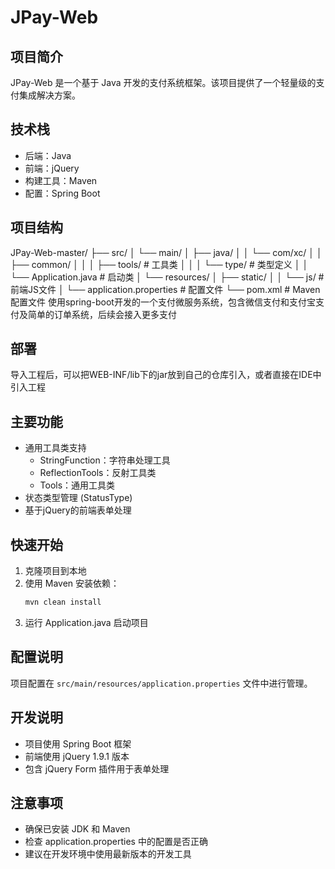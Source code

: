 # JPay-Web

## 项目简介
JPay-Web 是一个基于 Java 开发的支付系统框架。该项目提供了一个轻量级的支付集成解决方案。

## 技术栈
- 后端：Java
- 前端：jQuery
- 构建工具：Maven
- 配置：Spring Boot

## 项目结构
JPay-Web-master/
├── src/
│ └── main/
│ ├── java/
│ │ └── com/xc/
│ │ ├── common/
│ │ │ ├── tools/ # 工具类
│ │ │ └── type/ # 类型定义
│ │ └── Application.java # 启动类
│ └── resources/
│ ├── static/
│ │ └── js/ # 前端JS文件
│ └── application.properties # 配置文件
└── pom.xml # Maven配置文件
使用spring-boot开发的一个支付微服务系统，包含微信支付和支付宝支付及简单的订单系统，后续会接入更多支付
## 部署
导入工程后，可以把WEB-INF/lib下的jar放到自己的仓库引入，或者直接在IDE中引入工程

## 主要功能
- 通用工具类支持
  - StringFunction：字符串处理工具
  - ReflectionTools：反射工具类
  - Tools：通用工具类
- 状态类型管理 (StatusType)
- 基于jQuery的前端表单处理

## 快速开始
1. 克隆项目到本地
2. 使用 Maven 安装依赖：
   ```bash
   mvn clean install
   ```
3. 运行 Application.java 启动项目

## 配置说明
项目配置在 `src/main/resources/application.properties` 文件中进行管理。

## 开发说明
- 项目使用 Spring Boot 框架
- 前端使用 jQuery 1.9.1 版本
- 包含 jQuery Form 插件用于表单处理

## 注意事项
- 确保已安装 JDK 和 Maven
- 检查 application.properties 中的配置是否正确
- 建议在开发环境中使用最新版本的开发工具
